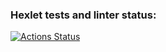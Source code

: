 ### Hexlet tests and linter status:
[![Actions Status](https://github.com/ildarjans/frontend-project-lvl1/workflows/hexlet-check/badge.svg)](https://github.com/ildarjans/frontend-project-lvl1/actions)